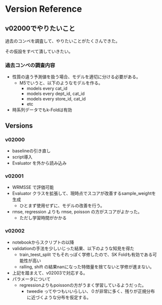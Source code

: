 # Version Reference

## v02000でやりたいこと

過去のコンペを調査して、やりたいことがたくさんできた。

その仮設をすべて潰していきたい。

### 過去コンペの調査内容
- 性質の違う予測値を扱う場合、モデルを適切に分ける必要がある。
  - M5でいうと、以下のようなモデルを作る。
    - models every cat_id
    - models every dept_id, cat_id
    - models every store_id, cat_id
    - etc
- 時系列データでもk-Foldは有効


## Versions
### v02000
- baselineの引き直し
- script導入
- Evaluator を外から読み込み


### v02001
- WRMSSE で評価可能
- Evaluator クラスを拡張して、現時点でスコアが改善するsample_weightを生成
  - ひとまず使用せずに、モデルの改善を行う。
- rmse, regression よりも rmse, poisson の方がスコアがよかった。
  - ただし学習時間がかかる

### v02002
- notebookからスクリプトの以降
- validationの手法を少しいじった結果、以下のような知見を得た
  - train_teest_split でもそれっぽく学修したので、SK Foldも有効である可能性が高い
  - ralling, shift の結果nanになった特徴量を捨てないと学修が進まない。
- 上記を踏まえて、v02003で対応する。
- パラメータについて
  - regressionよりもpoissonの方がうまく学習しているようだった。
    - tweedie ってやつもいいらしい、０が非常に多く、残りが正規分布に近づくような分布を仮定する。
